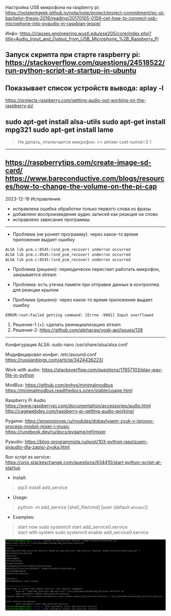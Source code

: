 Настройка USB микрофона на raspberry pi:
https://notalentgeek.github.io/note/note/project/project-commitment/pc-ut-bachelor-thesis-2016/reading/20170105-0159-cet-how-to-connect-usb-microphone-into-pyaudio-in-raspbian-jessie/

Инфо:
https://classes.engineering.wustl.edu/ese205/core/index.php?title=Audio_Input_and_Output_from_USB_Microphone_%2B_Raspberry_Pi

Запуск скрипта при старте raspberry pi:
https://stackoverflow.com/questions/24518522/run-python-script-at-startup-in-ubuntu
----------------------------------------------------------------------------
Показывает список устройств вывода:
aplay -l
----------------------------------------------------------------------------
https://projects-raspberry.com/getting-audio-out-working-on-the-raspberry-pi/

sudo apt-get install alsa-utils
sudo apt-get install mpg321
sudo apt-get install lame
----------------------------------------------------------------------------
> Не делать, отключается микрофон: >> amixer cset numid=3 1
----------------------------------------------------------------------------
https://raspberrytips.com/create-image-sd-card/
https://www.bareconductive.com/blogs/resources/how-to-change-the-volume-on-the-pi-cap
----------------------------------------------------------------------------
2023-12-19 Исправления:
* исправлена ошибка обработки только первого слова из фразы
* добавлено воспроизведение аудио записей как реакция на слово
* исправлено зависание программы

---
* Проблема (не роняет программу):
через какое-то время приложение выдает ошибку
```
ALSA lib pcm.c:8545:(snd_pcm_recover) underrun occurred
ALSA lib pcm.c:8545:(snd_pcm_recover) underrun occurred
ALSA lib pcm.c:8545:(snd_pcm_recover) underrun occurred
```
* Проблема (решено):
периодически перестает работать микрофон, закрывается stream

* Проблема:
есть утечка памяти при отправке данных в контроллер для реакции крылом

* Проблема (решено):
через какое-то время приложение выдает ошибку
```
ERROR:root:Failed getting command: [Errno -9981] Input overflowed
```
1. Решение-1 (+): сделать реинициализацию stream 
2. Решение-2: https://github.com/alphacep/vosk-api/issues/128
---


Конфигурация ALSA:
sudo nano /usr/share/alsa/alsa.conf

Модифицировал конфиг:
/etc/asound.conf
https://russianblogs.com/article/3424436223/

Work with audio:
https://stackoverflow.com/questions/17657103/play-wav-file-in-python

ModBus:
https://github.com/pyhys/minimalmodbus
https://minimalmodbus.readthedocs.io/en/stable/usage.html

Raspberry Pi Audio
https://www.raspberrypi.com/documentation/accessories/audio.html
http://cagewebdev.com/raspberry-pi-getting-audio-working/

Pygame:
https://proproprogs.ru/modules/dobavlyaem-zvuk-v-igrovoy-process-moduli-mixer-i-music
https://runebook.dev/ru/docs/pygame/ref/mixer

Pyaudio:
https://blog-programmista.ru/post/103-python-ispolzuem-pyaudio-dla-zapisi-zvuka.html

Run script as service: 
https://unix.stackexchange.com/questions/634410/start-python-script-at-startup
 - Install:
> pip3 install add_service

 - Usage:   
> python -m add_service [shell_file/cmd] [user (default `whoami`)]

 - Examples:
>    start now           sudo systemctl start add_service0.service \
    start with system   sudo systemctl enable add_service0.service

![img.png](static/readme/run_as_service.png)